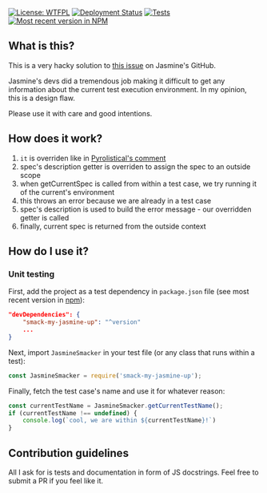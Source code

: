 [![License: WTFPL](https://img.shields.io/badge/License-WTFPL-red.svg)](http://www.wtfpl.net/txt/copying/)
[![Deployment Status](https://img.shields.io/github/actions/workflow/status/Jezorko/smack-my-jasmine-up/deploy.yml?branch=master&label=Deployment&logo=npm&logoColor=red)](https://github.com/Jezorko/smack-my-jasmine-up/actions/workflows/deploy.yml)
[![Tests](https://img.shields.io/github/actions/workflow/status/Jezorko/smack-my-jasmine-up/test.yml?branch=master&label=Tests&logo=jest&logoColor=red)](https://github.com/Jezorko/smack-my-jasmine-up/actions/workflows/test.yml)
[![Most recent version in NPM](https://img.shields.io/npm/v/smack-my-jasmine-up.svg)](https://www.npmjs.com/package/smack-my-jasmine-up)

## What is this?
This is a very hacky solution to [this issue](https://github.com/jasmine/jasmine/issues/611) on Jasmine's GitHub.

Jasmine's devs did a tremendous job making it difficult to get any information about the current test execution environment.
In my opinion, this is a design flaw.

Please use it with care and good intentions.

## How does it work?

1. `it` is overriden like in [Pyrolistical's comment](https://github.com/jasmine/jasmine/issues/611#issuecomment-363936493)
2. spec's description getter is overriden to assign the spec to an outside scope
3. when getCurrentSpec is called from within a test case, we try running it of the current's environment
4. this throws an error because we are already in a test case
5. spec's description is used to build the error message - our overridden getter is called
6. finally, current spec is returned from the outside context

## How do I use it?

### Unit testing
First, add the project as a test dependency in `package.json` file (see most recent version in [npm](https://www.npmjs.com/package/smack-my-jasmine-up)):

```json
"devDependencies": {
    "smack-my-jasmine-up": "^version"
    ...
}
```

Next, import `JasmineSmacker` in your test file (or any class that runs within a test):

```javascript
const JasmineSmacker = require('smack-my-jasmine-up');
```

Finally, fetch the test case's name and use it for whatever reason:

```javascript
const currentTestName = JasmineSmacker.getCurrentTestName();
if (currentTestName !== undefined) {
    console.log(`cool, we are within ${currentTestName}!`)
}
```
 
## Contribution guidelines
All I ask for is tests and documentation in form of JS docstrings.
Feel free to submit a PR if you feel like it.

